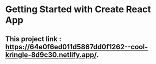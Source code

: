 # Getting Started with Create React App

## This project link : https://64e0f6ed011d5867dd0f1262--cool-kringle-8d9c30.netlify.app/.
